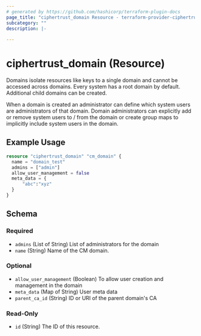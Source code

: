 ```yaml
---
# generated by https://github.com/hashicorp/terraform-plugin-docs
page_title: "ciphertrust_domain Resource - terraform-provider-ciphertrust"
subcategory: ""
description: |-
  
---
```


# ciphertrust_domain (Resource)

Domains isolate resources like keys to a single domain and cannot be accessed across domains. Every system has a root domain by default. Additional child domains can be created.

When a domain is created an administrator can define which system users are administrators of that domain. Domain administrators can explicitly add or remove system users to / from the domain or create group maps to implicitly include system users in the domain.


## Example Usage

```terraform
resource "ciphertrust_domain" "cm_domain" {
  name = "domain_test"
  admins = ["admin"]
  allow_user_management = false
  meta_data = {
      "abc":"xyz"
  }
}
```

<!-- schema generated by tfplugindocs -->
## Schema

### Required

- `admins` (List of String) List of administrators for the domain
- `name` (String) Name of the CM domain.

### Optional

- `allow_user_management` (Boolean) To allow user creation and management in the domain
- `meta_data` (Map of String) User meta data
- `parent_ca_id` (String) ID or URI of the parent domain's CA

### Read-Only

- `id` (String) The ID of this resource.


